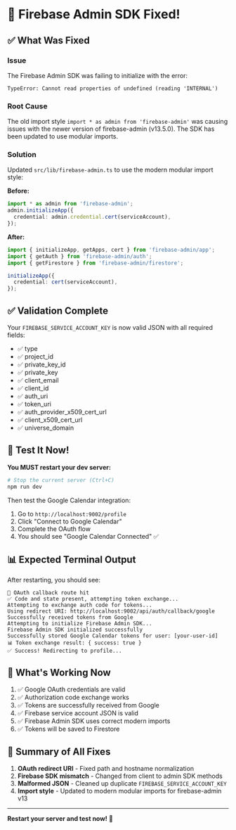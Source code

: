 # 🔧 Firebase Admin SDK Fixed!

## ✅ What Was Fixed

### Issue
The Firebase Admin SDK was failing to initialize with the error:
```
TypeError: Cannot read properties of undefined (reading 'INTERNAL')
```

### Root Cause
The old import style `import * as admin from 'firebase-admin'` was causing issues with the newer version of firebase-admin (v13.5.0). The SDK has been updated to use modular imports.

### Solution
Updated `src/lib/firebase-admin.ts` to use the modern modular import style:

**Before:**
```typescript
import * as admin from 'firebase-admin';
admin.initializeApp({
  credential: admin.credential.cert(serviceAccount),
});
```

**After:**
```typescript
import { initializeApp, getApps, cert } from 'firebase-admin/app';
import { getAuth } from 'firebase-admin/auth';
import { getFirestore } from 'firebase-admin/firestore';

initializeApp({
  credential: cert(serviceAccount),
});
```

## ✅ Validation Complete

Your `FIREBASE_SERVICE_ACCOUNT_KEY` is now valid JSON with all required fields:
- ✅ type
- ✅ project_id
- ✅ private_key_id
- ✅ private_key
- ✅ client_email
- ✅ client_id
- ✅ auth_uri
- ✅ token_uri
- ✅ auth_provider_x509_cert_url
- ✅ client_x509_cert_url
- ✅ universe_domain

## 🚀 Test It Now!

**You MUST restart your dev server:**

```bash
# Stop the current server (Ctrl+C)
npm run dev
```

Then test the Google Calendar integration:
1. Go to `http://localhost:9002/profile`
2. Click "Connect to Google Calendar"
3. Complete the OAuth flow
4. You should see "Google Calendar Connected" ✅

## 📊 Expected Terminal Output

After restarting, you should see:

```
🔵 OAuth callback route hit
✅ Code and state present, attempting token exchange...
Attempting to exchange auth code for tokens...
Using redirect URI: http://localhost:9002/api/auth/callback/google
Successfully received tokens from Google
Attempting to initialize Firebase Admin SDK...
Firebase Admin SDK initialized successfully
Successfully stored Google Calendar tokens for user: [your-user-id]
📊 Token exchange result: { success: true }
✅ Success! Redirecting to profile...
```

## 🎉 What's Working Now

1. ✅ Google OAuth credentials are valid
2. ✅ Authorization code exchange works
3. ✅ Tokens are successfully received from Google
4. ✅ Firebase service account JSON is valid
5. ✅ Firebase Admin SDK uses correct modern imports
6. ✅ Tokens will be saved to Firestore

## 📝 Summary of All Fixes

1. **OAuth redirect URI** - Fixed path and hostname normalization
2. **Firebase SDK mismatch** - Changed from client to admin SDK methods
3. **Malformed JSON** - Cleaned up duplicate `FIREBASE_SERVICE_ACCOUNT_KEY`
4. **Import style** - Updated to modern modular imports for firebase-admin v13

---

**Restart your server and test now!** 🚀
